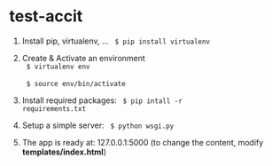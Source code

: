 # test-accit

1. Install pip, virtualenv, ...
<code> $ pip install virtualenv </code>

2. Create & Activate an environment <br>
<code> $ virtualenv env </code> <br>
<code> $ source env/bin/activate </code>


3. Install required packages:  <code> $ pip intall -r requirements.txt </code>

4. Setup a simple server:  <code> $ python wsgi.py </code>

5. The app is ready at: 127.0.0.1:5000 (to change the content, modify **templates/index.html**)
